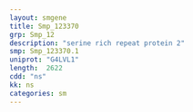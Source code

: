 ```yaml
---
layout: smgene
title: Smp_123370
grp: Smp_12
description: "serine rich repeat protein 2"
smp: Smp_123370.1
uniprot: "G4LVL1"
length:  2622
cdd: "ns"
kk: ns
categories: sm
---
```

